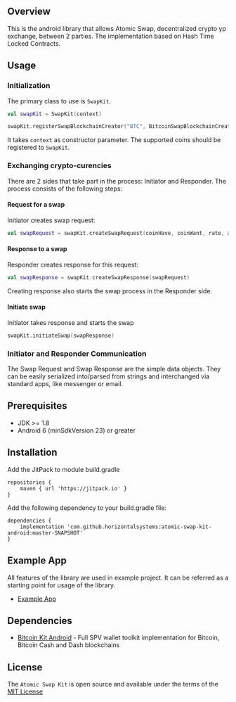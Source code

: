 ## Overview

This is the android library that allows Atomic Swap, decentralized crypto yp exchange, between 2 parties. The implementation based on Hash Time Locked Contracts.


## Usage

### Initialization

The primary class to use is `SwapKit`.

```kotlin
val swapKit = SwapKit(context)

swapKit.registerSwapBlockchainCreator("BTC", BitcoinSwapBlockchainCreator(bitcoinKit))


```

It takes `context` as constructor parameter. The supported coins should be registered to `SwapKit`.

### Exchanging crypto-curencies

There are 2 sides that take part in the process: Initiator and Responder. The process consists of the following steps:  

#### Request for a swap

Initiator creates swap request:

```kotlin
val swapRequest = swapKit.createSwapRequest(coinHave, coinWant, rate, amount)
```

#### Response to a swap

Responder creates response for this request:   

```kotlin
val swapResponse = swapKit.createSwapResponse(swapRequest)
```

Creating response also starts the swap process in the Responder side.

#### Initiate swap

Initiator takes response and starts the swap

```kotlin
swapKit.initiateSwap(swapResponse)
```

### Initiator and Responder Communication

The Swap Request and Swap Response are the simple data objects. They can be easily serialized into/parsed from strings and interchanged via standard apps, like messenger or email.

## Prerequisites
* JDK >= 1.8
* Android 6 (minSdkVersion 23) or greater

## Installation
Add the JitPack to module build.gradle
```
repositories {
    maven { url 'https://jitpack.io' }
}
```
Add the following dependency to your build.gradle file:
```
dependencies {
    implementation 'com.github.horizontalsystems:atomic-swap-kit-android:master-SNAPSHOT'
}
```

## Example App

All features of the library are used in example project. It can be referred as a starting point for usage of the library.
* [Example App](https://github.com/horizontalsystems/atomic-swap-kit-android/tree/master/app)

## Dependencies
* [Bitcoin Kit Android](https://github.com/horizontalsystems/bitcoin-kit-android) - Full SPV wallet toolkit implementation for Bitcoin, Bitcoin Cash and Dash blockchains 

## License

The `Atomic Swap Kit` is open source and available under the terms of the [MIT License](https://github.com/horizontalsystems/atomic-swap-kit-android/blob/master/LICENSE)
